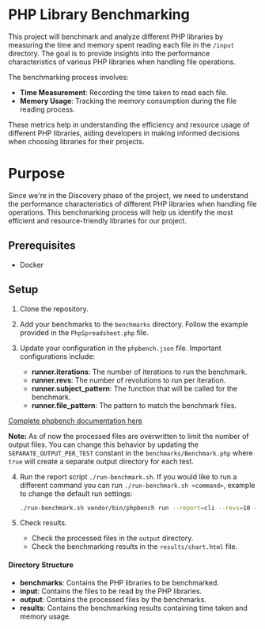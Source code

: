 # PHP Library Benchmarking

This project will benchmark and analyze different PHP libraries by measuring the time and memory spent reading each file in the `/input` directory. The goal is to provide insights into the performance characteristics of various PHP libraries when handling file operations.

The benchmarking process involves:

- **Time Measurement**: Recording the time taken to read each file.
- **Memory Usage**: Tracking the memory consumption during the file reading process.

These metrics help in understanding the efficiency and resource usage of different PHP libraries, aiding developers in making informed decisions when choosing libraries for their projects.

# Purpose

Since we're in the Discovery phase of the project, we need to understand the performance characteristics of different PHP libraries when handling file operations. This benchmarking process will help us identify the most efficient and resource-friendly libraries for our project.

## Prerequisites

- Docker

## Setup

1. Clone the repository.

2. Add your benchmarks to the `benchmarks` directory. Follow the example provided in the `PhpSpreadsheet.php` file.

3. Update your configuration in the `phpbench.json` file. Important configurations include:
   - **runner.iterations**: The number of iterations to run the benchmark.
   - **runner.revs**: The number of revolutions to run per iteration.
   - **runner.subject_pattern**: The function that will be called for the benchmark.
   - **runner.file_pattern**: The pattern to match the benchmark files.

[Complete phpbench documentation here](https://phpbench.readthedocs.io/en/latest/configuration.html#runner-subject-pattern)

**Note:** As of now the processed files are overwritten to limit the number of output files. You can change this behavior by updating the `SEPARATE_OUTPUT_PER_TEST` constant in the `benchmarks/Benchmark.php` where `true` will create a separate output directory for each test.

4. Run the report script `./run-benchmark.sh`.
   If you would like to run a different command you can run `./run-benchmark.sh <command>`, example to change the default run settings:

   ```BASH
   ./run-benchmark.sh vendor/bin/phpbench run --report=cli --revs=10 --iterations=10
   ```

5. Check results.
   - Check the processed files in the `output` directory.
   - Check the benchmarking results in the `results/chart.html` file.

#### Directory Structure

- **benchmarks**: Contains the PHP libraries to be benchmarked.
- **input**: Contains the files to be read by the PHP libraries.
- **output**: Contains the processed files by the benchmarks.
- **results**: Contains the benchmarking results containing time taken and memory usage.
